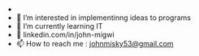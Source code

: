 -
- 👀 I’m interested in implementinng ideas to programs
- 🌱 I’m currently learning IT
- 💞️ linkedin.com/in/john-migwi
- 📫 How to reach me : johnmisky53@gmail.com

<!---
JohnMigwi/JohnMigwi is a ✨ special ✨ repository because its `README.md` (this file) appears on your GitHub profile.
You can click the Preview link to take a look at your changes.
--->
